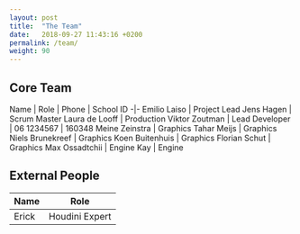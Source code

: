 ```yaml
---
layout: post
title:  "The Team"
date:   2018-09-27 11:43:16 +0200
permalink: /team/
weight: 90
---
```


## Core Team

Name | Role | Phone | School ID
-|-
Emilio Laiso | Project Lead
Jens Hagen | Scrum Master
Laura de Looff | Production
Viktor Zoutman | Lead Developer | 06 1234567 | 160348
Meine Zeinstra | Graphics
Tahar Meijs | Graphics
Niels Brunekreef | Graphics
Koen Buitenhuis | Graphics
Florian Schut | Graphics
Max Ossadtchii | Engine
Kay | Engine

## External People

Name | Role
-|-
Erick | Houdini Expert
